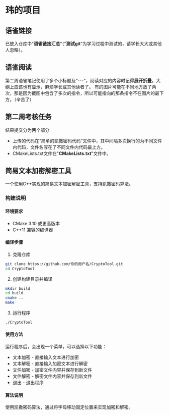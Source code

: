 # 玮的项目
## 语雀链接
已放入仓库中”**语雀链接汇总**“（”**测试git**“为学习过程中测试的，请学长大大或其他人忽略）。
## 语雀阅读
第二周语雀笔记使用了多个小标题及“---”，阅读对应的内容时记得**展开折叠**，大纲上应该也有显示，麻烦学长或其他读者了。
有的图片可能在不同地方放了两次，那是因为截图中包含了多次的指令，所以可能指向的那条指令不在图片的最下方。（辛苦了）
## 第二周考核任务
结果提交分为两个部分
* 上传的代码在“简单的凯撒密码代码”文件中，其中间隔多次换行的为不同文件内代码，文件名写在了不同文件内代码最上方。
* CMakeLists.txt文件在"**CMakeLists.txt**"文件中。
## 简易文本加密解密工具
一个使用C++实现的简易文本加密解密工具，支持凯撒密码算法。
### 构建说明
#### 环境要求
- CMake 3.10 或更高版本
- C++11 兼容的编译器
#### 编译步骤
1. 克隆仓库
```bash
git clone https://github.com/你的用户名/CryptoTool.git
cd CryptoTool
```
2. 创建构建目录并编译
```bash
mkdir build
cd build
cmake ..
make
```
3. 运行程序
```bash
./CryptoTool
```
#### 使用方法
运行程序后，会出现一个菜单，可以选择以下功能：
* 文本加密 - 直接输入文本进行加密
* 文本解密 - 直接输入加密文本进行解密
* 文件加密 - 加密文件内容并保存到新文件
* 文件解密 - 解密文件内容并保存到新文件
* 退出 - 退出程序
#### 算法说明
使用凯撒密码算法，通过将字母移动固定位置来实现加密和解密。

